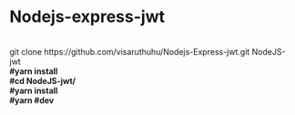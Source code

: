 # Nodejs-express-jwt
<br>
git clone https://github.com/visaruthuhu/Nodejs-Express-jwt.git NodeJS-jwt
	<br>
 <b> 
 #yarn install
		<br>
 #cd NodeJS-jwt/
		<br>
 #yarn install
		<br>
 #yarn #dev
